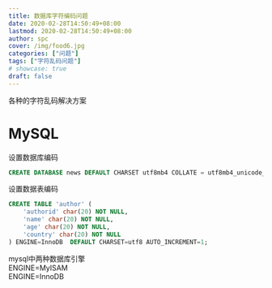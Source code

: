 ```yaml
---
title: 数据库字符编码问题
date: 2020-02-28T14:50:49+08:00
lastmod: 2020-02-28T14:50:49+08:00
author: spc
cover: /img/food6.jpg
categories: ["问题"]
tags: ["字符乱码问题"]
# showcase: true
draft: false
---
```


各种的字符乱码解决方案

<!--more-->

# MySQL
设置数据库编码
```sql
CREATE DATABASE news DEFAULT CHARSET utf8mb4 COLLATE = utf8mb4_unicode_ci;
```

设置数据表编码
```sql
CREATE TABLE 'author' (
    'authorid' char(20) NOT NULL,
    'name' char(20) NOT NULL,
    'age' char(20) NOT NULL,
    'country' char(20) NOT NULL
) ENGINE=InnoDB  DEFAULT CHARSET=utf8 AUTO_INCREMENT=1;
```

mysql中两种数据库引擎  
ENGINE=MyISAM  
ENGINE=InnoDB  

